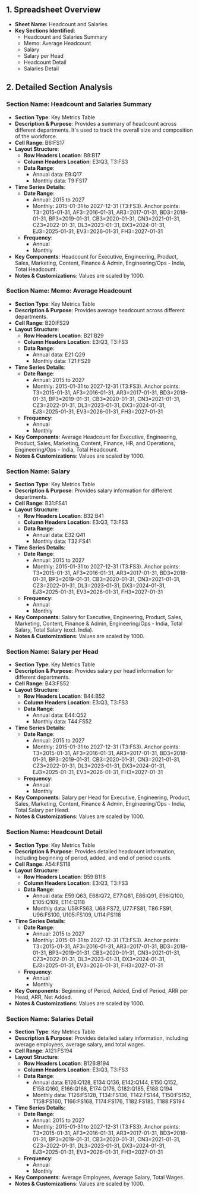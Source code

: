 ## 1. Spreadsheet Overview
- **Sheet Name**: Headcount and Salaries
- **Key Sections Identified**:
    - Headcount and Salaries Summary
    - Memo: Average Headcount
    - Salary
    - Salary per Head
    - Headcount Detail
    - Salaries Detail

## 2. Detailed Section Analysis

### Section Name: Headcount and Salaries Summary
- **Section Type**: Key Metrics Table
- **Description & Purpose**: Provides a summary of headcount across different departments. It's used to track the overall size and composition of the workforce.
- **Cell Range**: B6:FS17
- **Layout Structure**:
    - **Row Headers Location**: B8:B17
    - **Column Headers Location**: E3:Q3, T3:FS3
    - **Data Range**:
      - Annual data: E9:Q17
      - Monthly data: T9:FS17
- **Time Series Details**:
    - **Date Range**:
      - Annual: 2015 to 2027
      - Monthly: 2015-01-31 to 2027-12-31 (T3:FS3). Anchor points: T3=2015-01-31, AF3=2016-01-31, AR3=2017-01-31, BD3=2018-01-31, BP3=2019-01-31, CB3=2020-01-31, CN3=2021-01-31, CZ3=2022-01-31, DL3=2023-01-31, DX3=2024-01-31, EJ3=2025-01-31, EV3=2026-01-31, FH3=2027-01-31
    - **Frequency**:
      - Annual
      - Monthly
- **Key Components**: Headcount for Executive, Engineering, Product, Sales, Marketing, Content, Finance & Admin, Engineering/Ops - India, Total Headcount.
- **Notes & Customizations**: Values are scaled by 1000.

### Section Name: Memo: Average Headcount
- **Section Type**: Key Metrics Table
- **Description & Purpose**: Provides average headcount across different departments.
- **Cell Range**: B20:FS29
- **Layout Structure**:
    - **Row Headers Location**: B21:B29
    - **Column Headers Location**: E3:Q3, T3:FS3
    - **Data Range**:
      - Annual data: E21:Q29
      - Monthly data: T21:FS29
- **Time Series Details**:
    - **Date Range**:
      - Annual: 2015 to 2027
      - Monthly: 2015-01-31 to 2027-12-31 (T3:FS3). Anchor points: T3=2015-01-31, AF3=2016-01-31, AR3=2017-01-31, BD3=2018-01-31, BP3=2019-01-31, CB3=2020-01-31, CN3=2021-01-31, CZ3=2022-01-31, DL3=2023-01-31, DX3=2024-01-31, EJ3=2025-01-31, EV3=2026-01-31, FH3=2027-01-31
    - **Frequency**:
      - Annual
      - Monthly
- **Key Components**: Average Headcount for Executive, Engineering, Product, Sales, Marketing, Content, Finance, HR, and Operations, Engineering/Ops - India, Total Headcount.
- **Notes & Customizations**: Values are scaled by 1000.

### Section Name: Salary
- **Section Type**: Key Metrics Table
- **Description & Purpose**: Provides salary information for different departments.
- **Cell Range**: B31:FS41
- **Layout Structure**:
    - **Row Headers Location**: B32:B41
    - **Column Headers Location**: E3:Q3, T3:FS3
    - **Data Range**:
      - Annual data: E32:Q41
      - Monthly data: T32:FS41
- **Time Series Details**:
    - **Date Range**:
      - Annual: 2015 to 2027
      - Monthly: 2015-01-31 to 2027-12-31 (T3:FS3). Anchor points: T3=2015-01-31, AF3=2016-01-31, AR3=2017-01-31, BD3=2018-01-31, BP3=2019-01-31, CB3=2020-01-31, CN3=2021-01-31, CZ3=2022-01-31, DL3=2023-01-31, DX3=2024-01-31, EJ3=2025-01-31, EV3=2026-01-31, FH3=2027-01-31
    - **Frequency**:
      - Annual
      - Monthly
- **Key Components**: Salary for Executive, Engineering, Product, Sales, Marketing, Content, Finance & Admin, Engineering/Ops - India, Total Salary, Total Salary (excl. India).
- **Notes & Customizations**: Values are scaled by 1000.

### Section Name: Salary per Head
- **Section Type**: Key Metrics Table
- **Description & Purpose**: Provides salary per head information for different departments.
- **Cell Range**: B43:FS52
- **Layout Structure**:
    - **Row Headers Location**: B44:B52
    - **Column Headers Location**: E3:Q3, T3:FS3
    - **Data Range**:
      - Annual data: E44:Q52
      - Monthly data: T44:FS52
- **Time Series Details**:
    - **Date Range**:
      - Annual: 2015 to 2027
      - Monthly: 2015-01-31 to 2027-12-31 (T3:FS3). Anchor points: T3=2015-01-31, AF3=2016-01-31, AR3=2017-01-31, BD3=2018-01-31, BP3=2019-01-31, CB3=2020-01-31, CN3=2021-01-31, CZ3=2022-01-31, DL3=2023-01-31, DX3=2024-01-31, EJ3=2025-01-31, EV3=2026-01-31, FH3=2027-01-31
    - **Frequency**:
      - Annual
      - Monthly
- **Key Components**: Salary per Head for Executive, Engineering, Product, Sales, Marketing, Content, Finance & Admin, Engineering/Ops - India, Total Salary per Head.
- **Notes & Customizations**: Values are scaled by 1000.

### Section Name: Headcount Detail
- **Section Type**: Key Metrics Table
- **Description & Purpose**: Provides detailed headcount information, including beginning of period, added, and end of period counts.
- **Cell Range**: A54:FS118
- **Layout Structure**:
    - **Row Headers Location**: B59:B118
    - **Column Headers Location**: E3:Q3, T3:FS3
    - **Data Range**:
      - Annual data: E59:Q63, E68:Q72, E77:Q81, E86:Q91, E96:Q100, E105:Q109, E114:Q118
      - Monthly data: U59:FS63, U68:FS72, U77:FS81, T86:FS91, U96:FS100, U105:FS109, U114:FS118
- **Time Series Details**:
    - **Date Range**:
      - Annual: 2015 to 2027
      - Monthly: 2015-01-31 to 2027-12-31 (T3:FS3). Anchor points: T3=2015-01-31, AF3=2016-01-31, AR3=2017-01-31, BD3=2018-01-31, BP3=2019-01-31, CB3=2020-01-31, CN3=2021-01-31, CZ3=2022-01-31, DL3=2023-01-31, DX3=2024-01-31, EJ3=2025-01-31, EV3=2026-01-31, FH3=2027-01-31
    - **Frequency**:
      - Annual
      - Monthly
- **Key Components**: Beginning of Period, Added, End of Period, ARR per Head, ARR, Net Added.
- **Notes & Customizations**: Values are scaled by 1000.

### Section Name: Salaries Detail
- **Section Type**: Key Metrics Table
- **Description & Purpose**: Provides detailed salary information, including average employees, average salary, and total wages.
- **Cell Range**: A121:FS194
- **Layout Structure**:
    - **Row Headers Location**: B126:B194
    - **Column Headers Location**: E3:Q3, T3:FS3
    - **Data Range**:
      - Annual data: E126:Q128, E134:Q136, E142:Q144, E150:Q152, E158:Q160, E166:Q168, E174:Q176, G182:Q185, E188:Q194
      - Monthly data: T126:FS128, T134:FS136, T142:FS144, T150:FS152, T158:FS160, T166:FS168, T174:FS176, T182:FS185, T188:FS194
- **Time Series Details**:
    - **Date Range**:
      - Annual: 2015 to 2027
      - Monthly: 2015-01-31 to 2027-12-31 (T3:FS3). Anchor points: T3=2015-01-31, AF3=2016-01-31, AR3=2017-01-31, BD3=2018-01-31, BP3=2019-01-31, CB3=2020-01-31, CN3=2021-01-31, CZ3=2022-01-31, DL3=2023-01-31, DX3=2024-01-31, EJ3=2025-01-31, EV3=2026-01-31, FH3=2027-01-31
    - **Frequency**:
      - Annual
      - Monthly
- **Key Components**: Average Employees, Average Salary, Total Wages.
- **Notes & Customizations**: Values are scaled by 1000.
